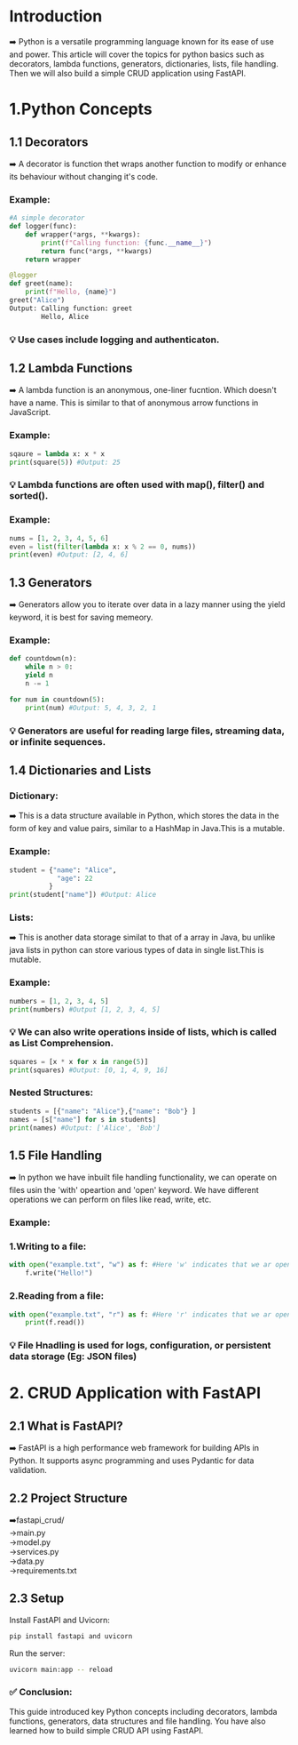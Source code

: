 # Introduction
➡️ Python is a versatile programming language known for its ease of use and power. This article will cover the topics for python basics such as decorators, lambda functions, generators, dictionaries, lists, file handling. Then we will also build a simple CRUD application using FastAPI.


# 1.Python Concepts

## 1.1 Decorators
➡️ A decorator is function thet wraps another function to modify or enhance its behaviour without changing it's code.

### Example:
```python
#A simple decorator
def logger(func):
    def wrapper(*args, **kwargs):
        print(f"Calling function: {func.__name__}")
        return func(*args, **kwargs)
    return wrapper

@logger
def greet(name):
    print(f"Hello, {name}")
greet("Alice")
Output: Calling function: greet
        Hello, Alice
```
### 💡 Use cases include logging and authenticaton.

## 1.2 Lambda Functions
➡️ A lambda function is an anonymous, one-liner fucntion. Which doesn't have a name. This is similar to that of
anonymous arrow functions in JavaScript.

### Example:
```python
sqaure = lambda x: x * x
print(square(5)) #Output: 25
```
### 💡 Lambda functions are often used with map(), filter() and sorted().

### Example:
```python
nums = [1, 2, 3, 4, 5, 6]
even = list(filter(lambda x: x % 2 == 0, nums))
print(even) #Output: [2, 4, 6]
```

## 1.3 Generators
➡️ Generators allow you to iterate over data in a lazy manner using the yield keyword, it is best for saving memeory.

### Example:
```python
def countdown(n):
    while n > 0:
    yield n
    n -= 1

for num in countdown(5):
    print(num) #Output: 5, 4, 3, 2, 1
```

### 💡 Generators are useful for reading large files, streaming data, or infinite sequences.


## 1.4 Dictionaries and Lists
### Dictionary: 
➡️ This is a data structure available in Python, which stores the data in the form of key and value pairs, 
similar to a HashMap in Java.This is a mutable.

### Example: 
```python
student = {"name": "Alice", 
            "age": 22
          }
print(student["name"]) #Output: Alice 
```
### Lists: 
➡️ This is another data storage similat to that of a array in Java, bu unlike java lists in python can store various types of data in single list.This is mutable.

### Example: 
```python
numbers = [1, 2, 3, 4, 5]
print(numbers) #Output [1, 2, 3, 4, 5]
```
### 💡 We can also write operations inside of lists, which is called as List Comprehension.
```python
squares = [x * x for x in range(5)]
print(squares) #Output: [0, 1, 4, 9, 16]
```
### Nested Structures: 
```python
students = [{"name": "Alice"},{"name": "Bob"} ]
names = [s["name"] for s in students]
print(names) #Output: ['Alice', 'Bob']
```

## 1.5 File Handling
➡️ In python we have inbuilt file handling functionality, we can operate on files usin the 'with' opeartion and 'open'
keyword. We have different operations we can perform on files like read, write, etc.

### Example:
### 1.Writing to a file:
```python
with open("example.txt", "w") as f: #Here 'w' indicates that we ar opening a file with 'write' permission only.
    f.write("Hello!")
```
### 2.Reading from a file:
```python
with open("example.txt", "r") as f: #Here 'r' indicates that we ar opening a file with 'read' permission only.
    print(f.read())
```
### 💡 File Hnadling is used for logs, configuration, or persistent data storage (Eg: JSON files)

# 2. CRUD Application with FastAPI

## 2.1 What is FastAPI?
➡️ FastAPI is a high performance web framework for building APIs in Python. It supports async programming and uses 
Pydantic for data validation.

## 2.2 Project Structure
➡️fastapi_crud/  
->main.py  
->model.py  
->services.py  
->data.py  
->requirements.txt  

## 2.3 Setup
Install FastAPI and Uvicorn:
```bash
pip install fastapi and uvicorn
```
Run the server:
```bash
uvicorn main:app -- reload
```
### ✅ Conclusion:
This guide introduced key Python concepts including decorators, lambda functions, generators, data structures and file handling. You have also learned how to build simple CRUD API using FastAPI.



